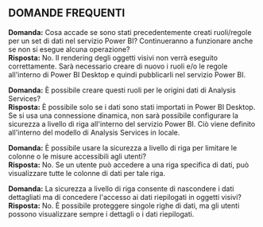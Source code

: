 ## <a name="faq"></a>DOMANDE FREQUENTI
**Domanda:** Cosa accade se sono stati precedentemente creati ruoli/regole per un set di dati nel servizio Power BI? Continueranno a funzionare anche se non si esegue alcuna operazione?  
**Risposta:** No. Il rendering degli oggetti visivi non verrà eseguito correttamente. Sarà necessario creare di nuovo i ruoli e/o le regole all'interno di Power BI Desktop e quindi pubblicarli nel servizio Power BI.

**Domanda:** È possibile creare questi ruoli per le origini dati di Analysis Services?  
**Risposta:** È possibile solo se i dati sono stati importati in Power BI Desktop. Se si usa una connessione dinamica, non sarà possibile configurare la sicurezza a livello di riga all'interno del servizio Power BI. Ciò viene definito all'interno del modello di Analysis Services in locale.

**Domanda:** È possibile usare la sicurezza a livello di riga per limitare le colonne o le misure accessibili agli utenti?  
**Risposta:** No. Se un utente può accedere a una riga specifica di dati, può visualizzare tutte le colonne di dati per tale riga.

**Domanda:** La sicurezza a livello di riga consente di nascondere i dati dettagliati ma di concedere l'accesso ai dati riepilogati in oggetti visivi?  
**Risposta:** No. È possibile proteggere singole righe di dati, ma gli utenti possono visualizzare sempre i dettagli o i dati riepilogati.

